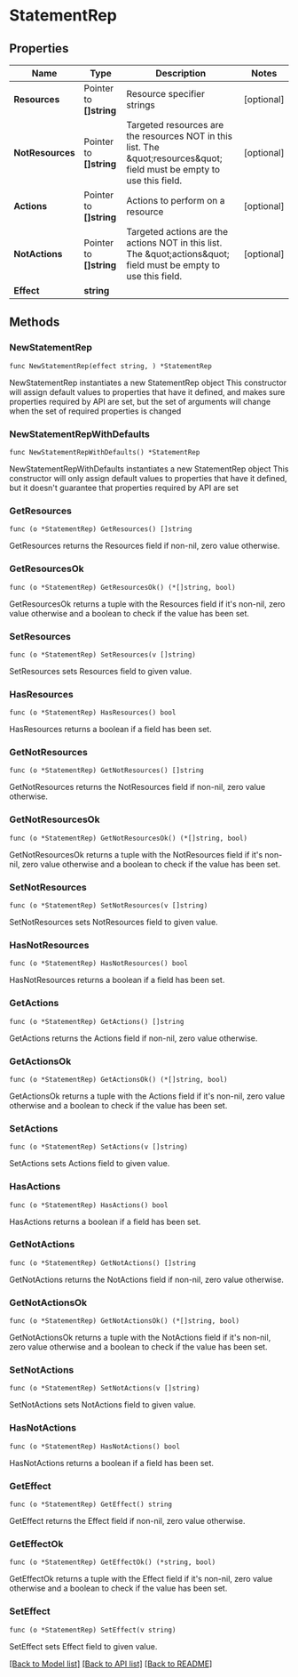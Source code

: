 # StatementRep

## Properties

Name | Type | Description | Notes
------------ | ------------- | ------------- | -------------
**Resources** | Pointer to **[]string** | Resource specifier strings | [optional] 
**NotResources** | Pointer to **[]string** | Targeted resources are the resources NOT in this list. The \&quot;resources\&quot; field must be empty to use this field. | [optional] 
**Actions** | Pointer to **[]string** | Actions to perform on a resource | [optional] 
**NotActions** | Pointer to **[]string** | Targeted actions are the actions NOT in this list. The \&quot;actions\&quot; field must be empty to use this field. | [optional] 
**Effect** | **string** |  | 

## Methods

### NewStatementRep

`func NewStatementRep(effect string, ) *StatementRep`

NewStatementRep instantiates a new StatementRep object
This constructor will assign default values to properties that have it defined,
and makes sure properties required by API are set, but the set of arguments
will change when the set of required properties is changed

### NewStatementRepWithDefaults

`func NewStatementRepWithDefaults() *StatementRep`

NewStatementRepWithDefaults instantiates a new StatementRep object
This constructor will only assign default values to properties that have it defined,
but it doesn't guarantee that properties required by API are set

### GetResources

`func (o *StatementRep) GetResources() []string`

GetResources returns the Resources field if non-nil, zero value otherwise.

### GetResourcesOk

`func (o *StatementRep) GetResourcesOk() (*[]string, bool)`

GetResourcesOk returns a tuple with the Resources field if it's non-nil, zero value otherwise
and a boolean to check if the value has been set.

### SetResources

`func (o *StatementRep) SetResources(v []string)`

SetResources sets Resources field to given value.

### HasResources

`func (o *StatementRep) HasResources() bool`

HasResources returns a boolean if a field has been set.

### GetNotResources

`func (o *StatementRep) GetNotResources() []string`

GetNotResources returns the NotResources field if non-nil, zero value otherwise.

### GetNotResourcesOk

`func (o *StatementRep) GetNotResourcesOk() (*[]string, bool)`

GetNotResourcesOk returns a tuple with the NotResources field if it's non-nil, zero value otherwise
and a boolean to check if the value has been set.

### SetNotResources

`func (o *StatementRep) SetNotResources(v []string)`

SetNotResources sets NotResources field to given value.

### HasNotResources

`func (o *StatementRep) HasNotResources() bool`

HasNotResources returns a boolean if a field has been set.

### GetActions

`func (o *StatementRep) GetActions() []string`

GetActions returns the Actions field if non-nil, zero value otherwise.

### GetActionsOk

`func (o *StatementRep) GetActionsOk() (*[]string, bool)`

GetActionsOk returns a tuple with the Actions field if it's non-nil, zero value otherwise
and a boolean to check if the value has been set.

### SetActions

`func (o *StatementRep) SetActions(v []string)`

SetActions sets Actions field to given value.

### HasActions

`func (o *StatementRep) HasActions() bool`

HasActions returns a boolean if a field has been set.

### GetNotActions

`func (o *StatementRep) GetNotActions() []string`

GetNotActions returns the NotActions field if non-nil, zero value otherwise.

### GetNotActionsOk

`func (o *StatementRep) GetNotActionsOk() (*[]string, bool)`

GetNotActionsOk returns a tuple with the NotActions field if it's non-nil, zero value otherwise
and a boolean to check if the value has been set.

### SetNotActions

`func (o *StatementRep) SetNotActions(v []string)`

SetNotActions sets NotActions field to given value.

### HasNotActions

`func (o *StatementRep) HasNotActions() bool`

HasNotActions returns a boolean if a field has been set.

### GetEffect

`func (o *StatementRep) GetEffect() string`

GetEffect returns the Effect field if non-nil, zero value otherwise.

### GetEffectOk

`func (o *StatementRep) GetEffectOk() (*string, bool)`

GetEffectOk returns a tuple with the Effect field if it's non-nil, zero value otherwise
and a boolean to check if the value has been set.

### SetEffect

`func (o *StatementRep) SetEffect(v string)`

SetEffect sets Effect field to given value.



[[Back to Model list]](../README.md#documentation-for-models) [[Back to API list]](../README.md#documentation-for-api-endpoints) [[Back to README]](../README.md)


